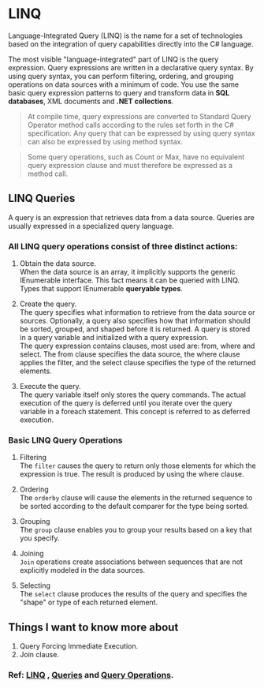 # LINQ
Language-Integrated Query (LINQ) is the name for a set of technologies based on the integration of query capabilities directly into the C# language.

The most visible "language-integrated" part of LINQ is the query expression. Query expressions are written in a declarative query syntax. By using query syntax, you can perform filtering, ordering, and grouping operations on data sources with a minimum of code. You use the same basic query expression patterns to query and transform data in **SQL databases**, XML documents and **.NET collections**.

> At compile time, query expressions are converted to Standard Query Operator method calls according to the rules set forth in the C# specification. Any query that can be expressed by using query syntax can also be expressed by using method syntax. 

> Some query operations, such as Count or Max, have no equivalent query expression clause and must therefore be expressed as a method call. 

## LINQ Queries
A query is an expression that retrieves data from a data source. Queries are usually expressed in a specialized query language.

### All LINQ query operations consist of three distinct actions:
1. Obtain the data source.<br>
When the data source is an array, it implicitly supports the generic IEnumerable<T> interface. This fact means it can be queried with LINQ. Types that support IEnumerable<T> **queryable types**.

2. Create the query.<br>
The query specifies what information to retrieve from the data source or sources. Optionally, a query also specifies how that information should be sorted, grouped, and shaped before it is returned. A query is stored in a query variable and initialized with a query expression.<br>
The query expression contains clauses, most used are: from, where and select.
The from clause specifies the data source, the where clause applies the filter, and the select clause specifies the type of the returned elements.

3. Execute the query.<br>
The query variable itself only stores the query commands. The actual execution of the query is deferred until you iterate over the query variable in a foreach statement. This concept is referred to as deferred execution.<br>

### Basic LINQ Query Operations
1. Filtering<br>
The ``filter`` causes the query to return only those elements for which the expression is true. The result is produced by using the where clause. 

2. Ordering<br>
The ``orderby`` clause will cause the elements in the returned sequence to be sorted according to the default comparer for the type being sorted.

3. Grouping<br>
The ``group`` clause enables you to group your results based on a key that you specify.

4. Joining<br>
``Join`` operations create associations between sequences that are not explicitly modeled in the data sources.

5. Selecting<br>
The ``select`` clause produces the results of the query and specifies the "shape" or type of each returned element.

## Things I want to know more about
1. Query Forcing Immediate Execution.
2. Join clause.

### Ref: [LINQ](https://docs.microsoft.com/en-us/dotnet/csharp/programming-guide/concepts/linq/) , [Queries](https://docs.microsoft.com/en-us/dotnet/csharp/programming-guide/concepts/linq/introduction-to-linq-queries) and [Query Operations](https://docs.microsoft.com/en-us/dotnet/csharp/programming-guide/concepts/linq/basic-linq-query-operations).